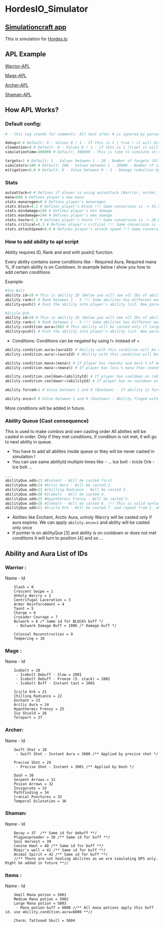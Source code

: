 # HordesIO_Simulator

## <a href="https://saqirmdevx.itch.io/hordesio-simulationcraft"> Simulationcraft app </a>

This is simulation for <a href="https://hordes.io"> Hordes.Io </a>

## APL Example

[Warrior-APL](https://github.com/saqirmdevx/HordesIO_Simulator/blob/master/warrior.siml)

[Mage-APL](https://github.com/saqirmdevx/HordesIO_Simulator/blob/master/mage.siml)

[Archer-APL](https://github.com/saqirmdevx/HordesIO_Simulator/blob/master/archer.siml)

[Shaman-APL](https://github.com/saqirmdevx/HordesIO_Simulator/blob/master/shaman.siml)


## How APL Works? 

### Default config: 

```php
# - this tag stands for comments. All text after # is ignored by parser at the line.

debug=0 # Default: 0 - Values 0 / 1 - If this is 1 ( true ) it will display debug text (simulation combat log)
slowmotion=0 # Default: 0 - Values 0 / 1 - if this is 1 (true) it will simulate game in real time
simulationtime=300000 # Default: 300000 - This is time to simulate in miliseconds

targets=1 # Default: 1 - Values between 1 - 20 - Number of targets (All AoE abilites will always hits all targets !!! Some AoE Abilites has limited max targets)
simulators=100 # Default: 100 - Values between 1 - 10000 - Number of simulators. Higher value will provide more precise results. !!!(More simulators can increase process time)
mitigation=0.0 # Default: 0 - Value between 0 - 1 - Damage reduction by % this is replace for target's defense
```

### Stats

```php
autoattack=0 # Defines if player is using autoattack (Warrior, archer, shaman) Mage is exception
mana=600 # Defines player's max mana
stats.manaregen=8 # Defines player's manaregen
stats.block=0.1 # Defines player's block !!! Game conversion is -> 35.5% block => 0.355 !!! 
stats.mindamage=184 # Defines player's min damage
stats.maxdamage=244 # Defines player's max damage
stats.haste=0.3 # Defines player's haste !!! Game conversion is -> 28.6% haste => 0.286 !!! 
stats.critical=0.3 # Defines player's critical !!! Game conversion is -> 20% critical => 0.20 !!! 
stats.attackSpeed=0.0 # Defines player's attack speed !!! Game conversion is -> 34 attack speed => 0.34 !!! 
```

### How to add ability to apl script
Ability requires ID, Rank and end with push() function.

Every ability contains some conditions like - Required Aura, Required mana %, If certain ability is on Cooldown. In example below i show you how to add certain conditions

Example: 
```php
#Ice Bolt
ability.id=20 # This is ability ID (Below you will see all IDs of abilites and auras)
ability.rank=5 # Rank between 1 - 5 !!! Some abilites has different max rank !!!
ability=push() # Push the ability into player's ability list. Now parser is looking for another ability

#Icicle Orb
ability.id=20 # This is ability ID (Below you will see all IDs of abilites and auras)
ability.rank=5 # Rank between 1 - 5 !!! Some abilites has different max rank !!!
ability.condition.aura=2002 # This ability will be casted only if target has aura 2002 => Ice bolt's freeze
ability=push() # Push the ability into player's ability list. Now parser is looking for another ability
```

- Conditions:
Conditions can be negated by using != instead of =
```php
ability.condition.aura=(auraId) # Ability with this condition will be casted only if target has aura (auraId)
ability.condition.aura!=(auraId) # Ability with this condition will be not casted if target has aura (auraId)

ability.condition.mana=(mana%) # If player has (mana%) and more % of mana
ability.condition.mana!=(mana%) # If player has less % mana than (mana%)

ability.condition.cooldown=(abilityId) # If player has cooldown on (abilityId) this ability will be casted
ability.condition.cooldown!=(abilityId) # If player has no cooldown on (abilityId) this ability will be casted

ability.forced=1 # Value between 1 and 0 (Boolean) - If ability is forced to cast even if aura is up

ability.once=0 # Value between 1 and 0 (boolean) - Ability flaged with once will cast only once for the simulation (once per simulator)
```
More conditions will be added in future.

### Ability Queue (Cast consequence)
This is used to make combos and own casting order
All abilites will be casted in order. Only if they met conditions, if condition is not met, it will go to next ability in queue.

- You have to add all abilites inside queue or they will be never casted in simulation !
- You can use same abilityId multiple times like - ... Ice bolt - Icicle Orb - Ice bolt ...
```php
...
abilityQue.add=23 #Enchant - Will be casted first
abilityQue.add=24 #Artic Aura - Will be casted 2.
abilityQue.add=22 #chilling Radiance - Will be casted 3.
abilityQue.add=20 #Icebolt - Will be casted 4.
abilityQue.add=25 #Hypothermic Frenzy - Will be casted 5.
abilityQue.add=20 #Icebolt - Will be casted 6. !!! This is valid syntax
abilityQue.add=21 #Icicle Orb - Will be casted 7. and repeat from 1. ability (enchant)
```

- Abilites like Enchant, Arctic Aura, unholy Warcry will be casted only if aura expires. We can apply `ability.once=1` and ability will be casted only once
- If pointer is on abilityQue [3] and ability is on cooldown or does not met conditions it will turn to position [4] and so ...

## Ability and Aura List of IDs

### Warrior :
Name - Id 
```code
    Slash = 0
    Crescent Swipe = 1
    Unholy Warcry = 2
    Centrifugal Laceration = 3
    Armor Reinforcement = 4
    Taunt = 5
    Charge = 6
    Crusader Courage = 7
    Bulwark = 8 /* Same id for BLOCK% buff */
     - Bulwark Damage Buff = 1006 /* Damage buff */

    Colossal Reconstruction = 9
    Tempering = 10
```

### Mage :
Name - Id 
```code
    Icebolt = 20
     - Icebolt Debuff - Slow = 2001
     - Icebolt Debuff - Freeze (5. stack) = 2002
     - Icebolt Buff - Instant Cast = 2003

    Icicle Orb = 21
    Chilling Radiance = 22
    Enchant = 23
    Arctic Aura = 24
    Hypothermic Frenzy = 25
    Ice Shield = 26
    Teleport = 27
```

### Archer: 
Name - Id 
```code
    Swift Shot = 28
     - Swift Shot - Instant Aura = 3000 /** Applied by precise shot */

    Precise Shot = 29
     - Precise Shot - Instant = 3001 /** Applied by Dash */

    Dash = 30
    Serpent Arrows = 31
    Poison Arrows = 32
    Invigorate = 33
    Pathfinding = 34
    Cranial Punctures = 35
    Temporal Dilatation = 36
```
### Shaman: 
Name - Id 
```code
    Decay = 37  /** Same id for debuff **/
    Plaguespreader = 38 /** Same id for buff **/
    Soul Harvest = 39
    Canine Howl = 40 /** Same id for buff **/
    Mimir's well = 41 /** Same id for buff **/
    Animal Spirit = 42 /** Same id for buff **/
    //** There are not healing abilites as we are simulating DPS only. Might be added in future **//
```

### Items :
Name - Id
```code
    Small Mana potion = 5001
    Medium Mana potion = 5002
    Large Mana potion = 5003
     - Mana potion buff = 6000 //** All mana potions apply this buff id. use ability.condition.aura=6000 **//

    Charm: Tattooed Skull = 5004
```
